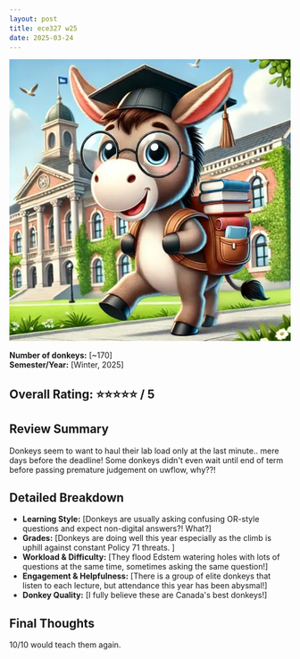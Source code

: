 ```yaml
---
layout: post
title: ece327 w25
date: 2025-03-24
---
```


![donkey](/assets/donkey.webp)

**Number of donkeys:** [~170]  
**Semester/Year:** [Winter, 2025]  

## Overall Rating: ⭐⭐⭐⭐⭐ / 5  

## Review Summary  
Donkeys seem to want to haul their lab load only at the last minute.. mere days before the deadline! Some donkeys didn't even wait until end of term before passing premature judgement on uwflow, why??!

## Detailed Breakdown  

- **Learning Style:** [Donkeys are usually asking confusing OR-style questions and expect non-digital answers?! What?]  
- **Grades:** [Donkeys are doing well this year especially as the climb is uphill against constant Policy 71 threats. ]  
- **Workload & Difficulty:** [They flood Edstem watering holes with lots of questions at the same time, sometimes asking the same question!]  
- **Engagement & Helpfulness:** [There is a group of elite donkeys that listen to each lecture, but attendance this year has been abysmal!]  
- **Donkey Quality:** [I fully believe these are Canada's best donkeys!]  

## Final Thoughts  
10/10 would teach them again.
